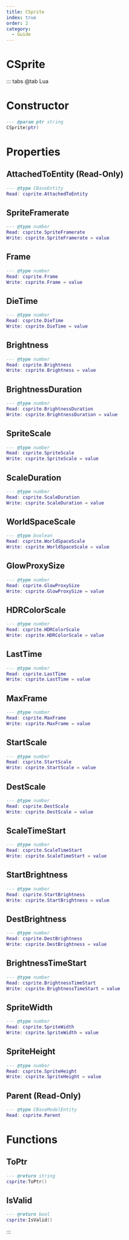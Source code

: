 ```yaml
---
title: CSprite
index: true
order: 2
category:
  - Guide
---
```


# CSprite

::: tabs
@tab Lua
# Constructor
```lua
--- @param ptr string
CSprite(ptr)
```
# Properties
## AttachedToEntity (Read-Only)
```lua
--- @type CBaseEntity
Read: csprite.AttachedToEntity
```
## SpriteFramerate 
```lua
--- @type number
Read: csprite.SpriteFramerate
Write: csprite.SpriteFramerate = value
```
## Frame 
```lua
--- @type number
Read: csprite.Frame
Write: csprite.Frame = value
```
## DieTime 
```lua
--- @type number
Read: csprite.DieTime
Write: csprite.DieTime = value
```
## Brightness 
```lua
--- @type number
Read: csprite.Brightness
Write: csprite.Brightness = value
```
## BrightnessDuration 
```lua
--- @type number
Read: csprite.BrightnessDuration
Write: csprite.BrightnessDuration = value
```
## SpriteScale 
```lua
--- @type number
Read: csprite.SpriteScale
Write: csprite.SpriteScale = value
```
## ScaleDuration 
```lua
--- @type number
Read: csprite.ScaleDuration
Write: csprite.ScaleDuration = value
```
## WorldSpaceScale 
```lua
--- @type boolean
Read: csprite.WorldSpaceScale
Write: csprite.WorldSpaceScale = value
```
## GlowProxySize 
```lua
--- @type number
Read: csprite.GlowProxySize
Write: csprite.GlowProxySize = value
```
## HDRColorScale 
```lua
--- @type number
Read: csprite.HDRColorScale
Write: csprite.HDRColorScale = value
```
## LastTime 
```lua
--- @type number
Read: csprite.LastTime
Write: csprite.LastTime = value
```
## MaxFrame 
```lua
--- @type number
Read: csprite.MaxFrame
Write: csprite.MaxFrame = value
```
## StartScale 
```lua
--- @type number
Read: csprite.StartScale
Write: csprite.StartScale = value
```
## DestScale 
```lua
--- @type number
Read: csprite.DestScale
Write: csprite.DestScale = value
```
## ScaleTimeStart 
```lua
--- @type number
Read: csprite.ScaleTimeStart
Write: csprite.ScaleTimeStart = value
```
## StartBrightness 
```lua
--- @type number
Read: csprite.StartBrightness
Write: csprite.StartBrightness = value
```
## DestBrightness 
```lua
--- @type number
Read: csprite.DestBrightness
Write: csprite.DestBrightness = value
```
## BrightnessTimeStart 
```lua
--- @type number
Read: csprite.BrightnessTimeStart
Write: csprite.BrightnessTimeStart = value
```
## SpriteWidth 
```lua
--- @type number
Read: csprite.SpriteWidth
Write: csprite.SpriteWidth = value
```
## SpriteHeight 
```lua
--- @type number
Read: csprite.SpriteHeight
Write: csprite.SpriteHeight = value
```
## Parent (Read-Only)
```lua
--- @type CBaseModelEntity
Read: csprite.Parent
```
# Functions
## ToPtr
```lua
--- @return string
csprite:ToPtr()
```
## IsValid
```lua
--- @return bool
csprite:IsValid()
```

:::